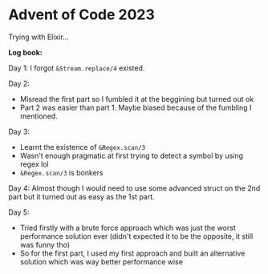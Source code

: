 # Advent of Code 2023

Trying with Elixir...

**Log book:**
<br>

Day 1: I forgot `&Stream.replace/4` existed.

Day 2:
- Misread the first part so I fumbled it at the beggining but turned out ok
- Part 2 was easier than part 1. Maybe biased because of the fumbling I mentioned.

Day 3:
- Learnt the existence of `&Regex.scan/3`
- Wasn't enough pragmatic at first trying to detect a symbol by using regex lol
- `&Regex.scan/3` is bonkers

Day 4: Almost though I would need to use some advanced struct on the 2nd part but it turned out
as easy as the 1st part.

Day 5:
- Tried firstly with a brute force approach which was just the worst performance solution ever
(didn't expected it to be the opposite, it still was funny tho)
- So for the first part, I used my first approach and built an alternative  solution which
was way better performance wise

